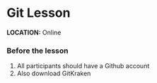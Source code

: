 # Git Lesson

**LOCATION:** Online

### Before the lesson

1. All participants should have a Github account
2. Also download GitKraken

